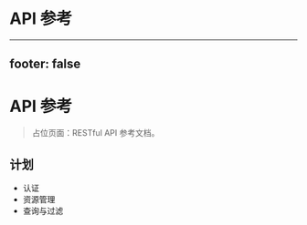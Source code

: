 # API 参考

---
footer: false
---

# API 参考 <Term name="API" desc="应用程序接口" descEn="Application Programming Interface" full="应用程序接口" fullEn="API" />

> 占位页面：RESTful API 参考文档。

## 计划
- 认证
- 资源管理
- 查询与过滤
